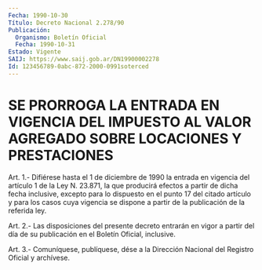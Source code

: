 ```yaml
---
Fecha: 1990-10-30
Título: Decreto Nacional 2.278/90
Publicación:
  Organismo: Boletín Oficial
  Fecha: 1990-10-31
Estado: Vigente
SAIJ: https://www.saij.gob.ar/DN19900002278
Id: 123456789-0abc-872-2000-0991soterced
---
```

# SE PRORROGA LA ENTRADA EN VIGENCIA DEL IMPUESTO AL VALOR AGREGADO SOBRE LOCACIONES Y PRESTACIONES

<a id="1"></a>
Art.  1.- Difiérese hasta el 1 de diciembre de 1990 la entrada en vigencia  del  artículo  1 de la Ley N. 23.871, la que producirá efectos  a  partir  de  dicha  fecha  inclusive,  excepto  para  lo dispuesto en el punto 17 del citado  artículo y para los casos cuya vigencia se dispone a partir de la publicación  de la referida ley.

<a id="2"></a>
Art.  2.-  Las  disposiciones del presente decreto entrarán en vigor a partir del día  de  su  publicación  en el Boletín Oficial, inclusive.

<a id="3"></a>
Art. 3.- Comuníquese, publíquese, dése a la Dirección Nacional del Registro Oficial y archívese.